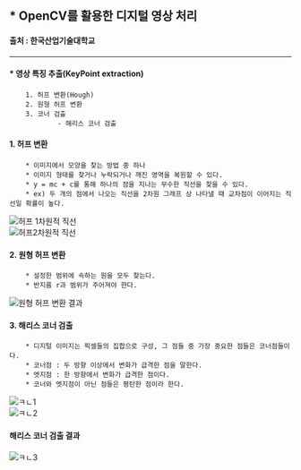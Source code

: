## * OpenCV를 활용한 디지털 영상 처리   
#### 출처 : 한국산업기술대학교   

***   

#### * 영상 특징 추출(KeyPoint extraction)   
		1. 허프 변환(Hough)   
		2. 원형 허프 변환   
		3. 코너 검출   
				- 해리스 코너 검출   

#### 1. 허프 변환   
		* 이미지에서 모양을 찾는 방법 중 하나   
		* 이미지 형태를 찾거나 누락되거나 깨진 영역을 복원할 수 있다.   
		* y = mc + c를 통해 하나의 점을 지나는 무수한 직선을 찾을 수 있다.   
		* ex) 두 개의 점에서 나오는 직선을 2차원 그래프 상 나타낼 때 교차점이 이어지는 직선일 확률이 높다.   
![허프 1차원적 직선](https://user-images.githubusercontent.com/55940552/101278417-763f1a80-37fe-11eb-8b92-41ee566d37f6.PNG)   
![허프2차원적 직선](https://user-images.githubusercontent.com/55940552/101278418-77704780-37fe-11eb-9438-8e44f1c68c11.PNG)   

#### 2. 원형 허프 변환   
		* 설정한 범위에 속하는 원을 모두 찾는다.   
		* 반지름 r과 범위가 주어져야 한다.   

![원형 허프 변환 결과](https://user-images.githubusercontent.com/55940552/101278758-1007c700-3801-11eb-96c4-063365ac5e46.PNG)   

#### 3. 해리스 코너 검출   
		* 디지털 이미지는 픽셀들의 집합으로 구성, 그 점들 중 가장 중요한 점들은 코너점들이다.   
		* 코너점 : 두 방향 이상에서 변화가 급격한 점을 말한다.   
		* 엣지점 : 한 방향에서 변화가 급격한 점이다.   
		* 코너와 엣지점이 아닌 점들은 평탄한 점이라 한다.   
![ㅋㄴ1](https://user-images.githubusercontent.com/55940552/101278843-7db3f300-3801-11eb-9422-49ef7b599db1.PNG)   
![ㅋㄴ2](https://user-images.githubusercontent.com/55940552/101278845-7e4c8980-3801-11eb-958b-fc783c88f2fe.PNG)   

#### 해리스 코너 검출 결과   
![ㅋㄴ3](https://user-images.githubusercontent.com/55940552/101278874-ab993780-3801-11eb-848f-efb2f9631791.PNG)   
